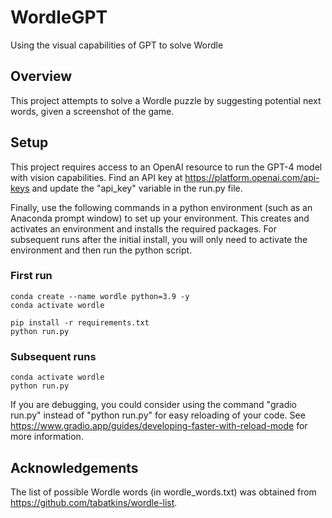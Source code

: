 # WordleGPT
Using the visual capabilities of GPT to solve Wordle

## Overview
This project attempts to solve a Wordle puzzle by suggesting potential next words, given a screenshot of the game.  

## Setup
This project requires access to an OpenAI resource to run the GPT-4 model with vision capabilities.  Find an API key at https://platform.openai.com/api-keys and update the "api_key" variable in the run.py file.  

Finally, use the following commands in a python environment (such as an Anaconda prompt window) to set up your environment.  This creates and activates an environment and installs the required packages.  For subsequent runs after the initial install, you will only need to activate the environment and then run the python script.  

### First run
```
conda create --name wordle python=3.9 -y
conda activate wordle

pip install -r requirements.txt
python run.py
```

### Subsequent runs
```
conda activate wordle
python run.py
```

If you are debugging, you could consider using the command "gradio run.py" instead of "python run.py" for easy reloading of your code.  See https://www.gradio.app/guides/developing-faster-with-reload-mode for more information.  

## Acknowledgements
The list of possible Wordle words (in wordle_words.txt) was obtained from https://github.com/tabatkins/wordle-list.  